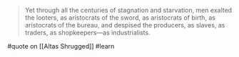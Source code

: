> Yet through all the centuries of stagnation and starvation, men exalted the looters, as aristocrats of the sword, as aristocrats of birth, as aristocrats of the bureau, and despised the producers, as slaves, as traders, as shopkeepers—as industrialists.

#quote  on [[Altas Shrugged]] #learn 